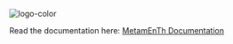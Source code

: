 ![logo-color](https://github.com/peteryefi/metamenth/assets/8558517/079bbbd4-5569-4d8d-872d-fdeaa25d1e1f)

Read the documentation here: [MetamEnTh Documentation](https://github.com/peteryefi/metamenth/wiki)